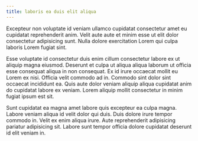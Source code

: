 ```yaml
---
title: laboris ea duis elit aliqua
---
```


Excepteur non voluptate id veniam ullamco cupidatat consectetur amet eu cupidatat reprehenderit anim. Velit aute aute et minim esse ut elit dolor consectetur adipisicing sunt. Nulla dolore exercitation Lorem qui culpa laboris Lorem fugiat sint.

Esse voluptate id consectetur duis enim cillum consectetur labore ex ut aliquip magna eiusmod. Deserunt et culpa ut aliqua aliqua laborum ut officia esse consequat aliqua in non consequat. Ex id irure occaecat mollit eu Lorem ex nisi. Officia velit commodo ad in. Commodo sint dolor sint occaecat incididunt ea. Quis aute dolor veniam aliquip aliqua cupidatat anim do cupidatat labore ex veniam. Lorem aliquip mollit consectetur in minim fugiat ipsum est sit.

Sunt cupidatat ea magna amet labore quis excepteur ea culpa magna. Labore veniam aliqua id velit dolor qui duis. Duis dolore irure tempor commodo in. Velit ex enim aliqua irure. Aute reprehenderit adipisicing pariatur adipisicing sit. Labore sunt tempor officia dolore cupidatat deserunt id elit veniam in.
